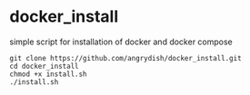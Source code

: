 # docker_install
simple script for installation of docker and docker compose

```
git clone https://github.com/angrydish/docker_install.git
cd docker_install
chmod +x install.sh
./install.sh
```
